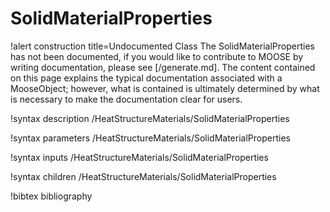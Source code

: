 <!-- MOOSE Documentation Stub: Remove this when content is added. -->

# SolidMaterialProperties

!alert construction title=Undocumented Class
The SolidMaterialProperties has not been documented, if you would like to contribute to MOOSE by
writing documentation, please see [/generate.md]. The content contained on this page explains
the typical documentation associated with a MooseObject; however, what is contained is ultimately
determined by what is necessary to make the documentation clear for users.

!syntax description /HeatStructureMaterials/SolidMaterialProperties

!syntax parameters /HeatStructureMaterials/SolidMaterialProperties

!syntax inputs /HeatStructureMaterials/SolidMaterialProperties

!syntax children /HeatStructureMaterials/SolidMaterialProperties

!bibtex bibliography
